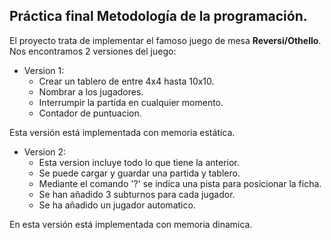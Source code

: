## Práctica final Metodología de la programación.

El proyecto trata de implementar el famoso juego de mesa **Reversi/Othello**. Nos encontramos 2 versiones del juego:
	
+ Version 1:
    + Crear un tablero de entre 4x4 hasta 10x10.
    + Nombrar a los jugadores.
	+ Interrumpir la partida en cualquier momento.
	+ Contador de puntuacion.

Esta versión está implementada con memoria estática.

+ Version 2:
	+ Esta version incluye todo lo que tiene la anterior.
	+ Se puede cargar y guardar una partida y tablero.
	+ Mediante el comando '?' se indica una pista para posicionar la ficha.
	+ Se han añadido 3 subturnos para cada jugador.
	+ Se ha añadido un jugador automatico.
		
En esta versión está implementada con memoria dinamica.